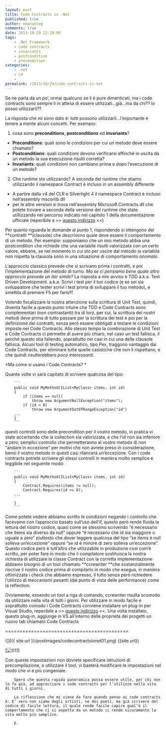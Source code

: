 ```yaml
---
layout: post
title: Code Contracts in .Net
published: true
author: emanueleg
comments: true
date: 2013-10-29 12:10:00
tags:
    - .Net Framework
    - code contracts
    - invariants
    - postcondition
    - precondition
categories:
    - .net
    - c#
    - 
permalink: /2013/10/29/code-contracts-in-net
---
```



Se ne parla da un po’, ormai qualcuno se li è pure dimenticati, ma i code contracts sono sempre lì in attesa di essere utilizzati…già…ma da chi?? Io posso utilizzarli??

La risposta che mi sono dato è: tutti possono utilizzarli…l’importante è tenere a mente alcuni concetti. Per esempio: 


1. cosa sono **preconditions**, **postconditions** ed **invariants**?
- **Preconditions**: quali sono le condizioni per cui un metodo deve essere chiamato?
- **Postconditions**: quali condizioni devono verificarsi affinché in uscita da un metodo la sua esecuzione risulti corretta?
- **Invariants**: quali condizioni non cambiano prima e dopo l’esecuzione di un metodo?

2. Che runtime sto utilizzando? A seconda del runtime che stiamo utilizzando il namespace Contract è incluso in un assembly differente
- A partire dalla v4 del CLR e Silverlight 4 il namespace Contract è incluso nell’assembly mscorlib.dll
- per le altre versioni si trova nell’assembly Microsoft.Contracts.dll che potete trovare a seconda della versione del runtime che state utillizzando nel percorso indicato nel capitolo 1 della documentazione ufficiale (reperibile a >> [questo indirizzo](http://research.microsoft.com/en-us/projects/contracts/userdoc.pdf) <<)

Per quanto riguarda le domande al punto 1, rispondendo si ottengono dei **contratti **(clausole) che descrivono quale deve essere il comportamento di un metodo. Per esempio: supponiamo che un mio metodo abbia una postcondition che richiede che una variabile risulti valorizzata con un certo valore, ebbene, se nel momento in cui sto per uscire dal metodo la variabile non rispetta la clausola sono in una situazione di comportamento *anomalo*. 

L’approccio classico prevede che si scrivano prima i contratti, e poi l’implementazione del metodo di turno. *Ma se ci pensiamo bene quale altro approccio prevede un iter simile?* La risposta a mio avviso è TDD a.k.a. Test Driven Development. a.k.a. Scrivi i test per il tuo codice (e se sei sia sviluppatore che tester scrivi i test prima di sviluppare il tuo metodo), e smettila di premere F5 per farlo!!!


Volendo focalizzare la nostra attenzione sulla scrittura di Unit Test, quindi, diventa facile a questo punto intuire che TDD e Code Contracts sono complementari (non contrastanti) tra di loro, per cui, la scrittura dei nostri metodi deve prima di tutto passare per la scrittura dei test e poi per la definizione dei contratti, senza però essere obbligati a testare le condizioni imposte nei Code Contracts. Allo stesso tempo la combinazione di Unit Test e Code Contracts ci permette di avere più chiaro, nel caso un test fallisca, il perché questo stia fallendo, soprattutto nei casi in cui una delle clausole fallisca. Alcuni tool di testing automatico, tipo Pex, traggono vantaggio dai Code Contracts, per eliminare tutte quelle casistiche che non li rispettano, e che quindi risulterebbero *poco interessanti*.

*Ma come si usano i Code Contracts? *

Quante volte vi sarà capitato di scrivere qualcosa del tipo:

        ```
        public void MyMethod(IList<MyClass> items, int id)
        {
            if (items == null)
                throw new ArgumentNullException("items");
            if (id < 0) 
                throw new ArgumentOutOfRangeException("id")
        ...
        }
        ```

questi controlli sono delle precondition per il vostro metodo, in pratica vi state accertando che la collection sia valorizzata, e che l’id non sia inferiore a zero; semplici controllo che permetteranno al vostro metodo di non “andare in eccezione” per motivi che non avrete preso in considerazione, bensì il vostro metodo in questi casi rilancerà un’eccezione. Con i code contracts potrete scrivere gli stessi controlli in maniera molto semplice e leggibile nel seguente modo:

        ```
        public void MyMethod(IList<MyClass> items, int id)
        {
            Contract.Requires(items != null);
            Contract.Requires(id >= 0);
        ...

        }
        ```

Come potete vedere abbiamo scritto le condizioni negando i controllo che facevamo con l’approccio basato sull’uso dell’if, questo però rende fluida la lettura del nostro codice, quasi come se stessimo scrivendo “è necessario che items sia diverso da null” oppure “è necessario che id sia maggiore o uguale a zero” piuttosto che dover leggere qualcosa del tipo “se items è null solleva un’eccezione” oppure “se id è minore di zero solleva un’eccezione”. Questo codice però è tutt’altro che utilizzabile in produzione così com’è scritto, per poter fare in modo che il compilatore sostituisca la nostra richiesta di utilizzare la classe Contract con la corretta implementazione abbiamo bisogno di un tool chiamato **ccrewriter **che sostanzialmente riscrive il nostro codice prima di compilarlo in modo che esegua, in maniera ottimizzata i check che abbiamo espresso, il tutto senza però richiedere l’utilizzo di meccanismi pesanti (dal punto di vista delle performance) come la reflection.


Ovviamente, essendo un tool a riga di comando, ccrewriter risulta scomodo da utilizzare nella vita di tutti i giorni. Per utilizzare in modo facile e soprattutto comodo i Code Contracts conviene installare un plug-in per Visual Studio, reperibile a >> [questo indirizzo](http://visualstudiogallery.msdn.microsoft.com/1ec7db13-3363-46c9-851f-1ce455f66970) <<. Una volta installato, questo plug-in, aggiunge in VS all’interno delle proprietà dei progetti un nuovo tab chiamato Code Contracts 

===========================================

![]({{ site.url }}/postimages/codecontractsinnet01.png)
{{site.url}}

[![01[1\]](https://i0.wp.com/old.dotnetcampania.org/cfs-file.ashx/__key/CommunityServer.Blogs.Components.WeblogFiles/nezumi.metablogapi/8203.011_5F00_5E8FB0B9.png)](http://sdrv.ms/1euqJcr)

Con queste impostazioni non dovrete specificare istruzioni di precompilazione, o utilizzare il tool, vi basterà modificare le impostazioni nel modo che vi è più congeniale.

        Spero che questa rapida panoramica possa essere utile, per chi non lo fa già, ad approcciare i code contracts per l’utilizzo nella vita di tutti i giorni.

        La riflessione che mi viene da fare quando penso ai code contracts è: E’ vero non siamo degli artisti, ne dei poeti, ma già scrivere del codice di facile lettura, il quale rende facile capire qual’è il comportamento che ci si aspetta da un metodo ci rende sicuramente la vita molto più semplice.

        E.